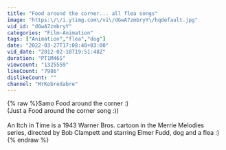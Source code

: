 ```yaml
---
title: "Food around the corner... all flea songs"
image: "https:\/\/i.ytimg.com\/vi\/dGwA7zmbryY\/hqdefault.jpg"
vid_id: "dGwA7zmbryY"
categories: "Film-Animation"
tags: ["Animation","flea","dog"]
date: "2022-03-27T17:08:40+03:00"
vid_date: "2012-02-10T19:51:48Z"
duration: "PT1M46S"
viewcount: "1325559"
likeCount: "7986"
dislikeCount: ""
channel: "MrKobredabre"
---
```

{% raw %}Samo Food around the corner :)<br />(Just a Food around the corner song :))<br /><br />An Itch in Time is a 1943 Warner Bros. cartoon in the Merrie Melodies series, directed by Bob Clampett and starring Elmer Fudd, dog and a flea :){% endraw %}
